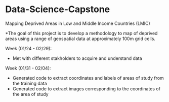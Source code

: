 # Data-Science-Capstone
Mapping Deprived Areas in Low and Middle Income Countries (LMIC)

*The goal of this project is to develop a methodology to map of deprived areas using a range of geospatial data at
approximately 100m grid cells. 

Week (01/24 - 02/29):
* Met with different stakholders to acquire and understand data

Week (01/31 - 02/04):
* Generated code to extract coordinates and labels of areas of study from the training data
* Generated code to extract images corresponding to the coordinates of the area of study 

